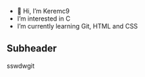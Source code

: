 - 👋 Hi, I’m Keremc9
-  I’m interested in C 
-  I’m currently learning Git, HTML and CSS

## Subheader
 
 sswdwgit 